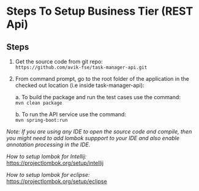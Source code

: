 # Steps To Setup Business Tier (REST Api)

## Steps
1. Get the source code from git repo:  
   `https://github.com/avik-fse/task-manager-api.git`

2. From command prompt, go to the root folder of the application in the checked out location (i.e inside task-manager-api):  
   
   a. To build the package and run the test cases use the command:  
    `mvn clean package`
   
   b. To run the API service use the command:  
    `mvn spring-boot:run`

_Note: If you are using any IDE to open the source code and compile, then you might need to add lombok suppport to your IDE
and also enable annotation processing in the IDE._

_How to setup lombok for Intellij:_  
https://projectlombok.org/setup/intellij  

_How to setup lombok for eclipse:_  
https://projectlombok.org/setup/eclipse  


